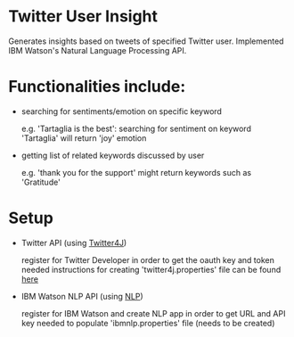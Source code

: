 # Twitter User Insight
Generates insights based on tweets of specified Twitter user. 
Implemented IBM Watson's Natural Language Processing API. 

# Functionalities include:
- searching for sentiments/emotion on specific keyword 
	
	e.g. 'Tartaglia is the best': searching for sentiment on keyword 'Tartaglia' will return 'joy' emotion

- getting list of related keywords discussed by user

	e.g. 'thank you for the support' might return keywords such as 'Gratitude'

# Setup
- Twitter API (using [Twitter4J](https://github.com/Twitter4J/Twitter4J))

	register for Twitter Developer in order to get the oauth key and token needed
	instructions for creating 'twitter4j.properties' file can be found [here](https://twitter4j.org/en/configuration.html)
- IBM Watson NLP API (using [NLP](https://cloud.ibm.com/apidocs/natural-language-understanding))

	register for IBM Watson and create NLP app in order to get URL and API key needed to populate 'ibmnlp.properties' file (needs to be created)

